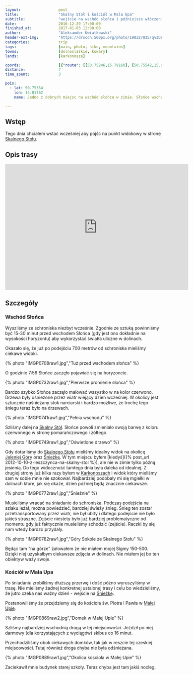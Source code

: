 ```yaml
---
layout:                 post
title:                  "Skalny Stół i kościół w Mala Upa"
subtitle:               "wejście na wschód słońca i późniejsze włóczenie się po okolicy"
date:                   2016-12-29 17:00:00
finished_at:            2017-01-03 12:00:00
author:                 "Aleksander Kwiatkowski"
header-ext-img:         "https://drscdn.500px.org/photo/190327035/q%3D80_m%3D2000/f96b1840189f36a1e0162fbf51ee0bb0"
categories:             trip
tags:                   [main, photo, hike, mountains]
towns:                  [dolnoslaskie, kowary]
lands:                  [karkonosze]

coords:                 [{"route": [[50.75246,15.79160], [50.75542,15.81584], [50.74695,15.82383], [50.74535,15.82185], [50.74369,15.82468], [50.73163,15.81649], [50.72707,15.81756], [50.72386,15.81391]], "type": "hike"}]
distance:               7
time_spent:             3

pois:
  - lat: 50.75354
    lon: 15.81762
    name: Jedno z dobrych miejsc na wschód słońca w zimie. Słońce wschod z kierunku na Lubawkę.

---
```


[wiki-skalny-stol]: https://pl.wikipedia.org/wiki/Skalny_St%C3%B3%C5%82
[wiki-jelenia-gora]: https://pl.wikipedia.org/wiki/Jelenia_G%C3%B3ra
[wiki-sniezka]: https://pl.wikipedia.org/wiki/%C5%9Anie%C5%BCka
[wiki-karkonosze]: https://pl.wikipedia.org/wiki/Karkonosze
[wiki-schronisko-okraj]: https://pl.wikipedia.org/wiki/Schronisko_PTTK_%E2%80%9ENa_Prze%C5%82%C4%99czy_Okraj%E2%80%9D
[wiki-mala-upa]: https://pl.wikipedia.org/wiki/Mal%C3%A1_%C3%9Apa
[wiki-karpacz]: https://pl.wikipedia.org/wiki/Karpacz

Wstęp
-----

Tego dnia chciałem wstać wcześniej aby pójść na punkt widokowy w stronę
[Skalnego Stołu][wiki-skalny-stol].

Opis trasy
----------

<iframe height='405' width='590' frameborder='0' allowtransparency='true' scrolling='no' src='https://www.strava.com/activities/818477613/embed/f844c26de74daa4efe301d404383efa739dced23'></iframe>

Szczegóły
---------

### Wschód Słońca

Wyszliśmy ze schroniska niezbyt wcześnie. Zgodnie ze sztuką powinniśmy być
15-30 minut przed wschodem Słońca (gdy jest ono dokładnie na
wysokości horyzontu) aby wykorzystać światła uliczne w dolinach.

Okazało się, że już po podejściu 700 metrów od schroniska mieliśmy
ciekawe widoki.

{% photo "IMGP0708raw1.jpg","Tuż przed wschodem słońca" %}

O godzinie 7:56 Słońce zaczęło pojawiać się na horyzoncie.

{% photo "IMGP0732raw1.jpg","Pierwsze promienie słońca" %}

Bardzo szybko Słońce zaczęło malować wszystko w na kolor czerwono. Drzewa były ośnieżone
przez wiatr wiejący dzień wcześniej. W okolicy jest sztucznie naśnieżany stok narciarski
i bardzo możliwe, że trochę tego śniegu teraz było na drzewach.

{% photo "IMGP0741raw1.jpg","Pełnia wschodu" %}

Szliśmy dalej na [Skalny Stół][wiki-skalny-stol]. Słońce powoli zmieniało
swoją barwę z koloru czerwonego w stronę pomarańczowego i żółtego.

{% photo "IMGP0749raw1.jpg","Oświetlone drzewo" %}



Gdy dotarliśmy do [Skalnego Stołu][wiki-skalny-stol] mieliśmy
idealny widok na okolicę [Jeleniej Góry][wiki-jelenia-gora] oraz
[Śnieżkę][wiki-sniezka]. W tym miejscu byłem
[kiedyś]({% post_url 2012-10-10-z-leszczynca-na-skalny-stol %}), ale nie w
zimie tylko późną jesienią. Do tego widoczność tamtego dnia była
daleka od idealnej. Z drugiej strony już kilka razy byłem
w [Karkonoszach][wiki-karkonosze] i widok który mieliśmy
sam w sobie mnie nie szokował.
Najbardziej podobały mi się mgiełki w dolinach które, jak się okaże, dzień
później będą znacznie ciekawsze.

{% photo "IMGP0772raw1.jpg","Śnieżnie" %}


Musieliśmy wracać na śniadanie do [schroniska][wiki-schronisko-okraj].
Podczas podejścia na szlaku leżał, można powiedzieć, bardziej świeży śnieg.
Śnieg ten
został przetransportowany przez wiatr, nie był ubity
i dlatego podejście nie było jakieś
straszne. Zejście niestety było już bardziej problematyczne od momentu
gdy już faktycznie musieliśmy schodzić (zejście).
Raczki by się nam wtedy bardzo przydały.

{% photo "IMGP0782raw1.jpg","Góry Sokole ze Skalnego Stołu" %}


Będąc tam "na górze" żałowałem że nie miałem mojej Sigmy 150-500. Dzięki
niej uzyskałbym ciekawsze zdjęcia w dolinach. Nie miałem jej bo ten obiektyw
waży swoje.

### Kościół w Mala Upa

Po śniadaniu zrobiliśmy dłuższą przerwę i dość późno wyruszyliśmy w trasę.
Nie mieliśmy żadnej konkretnej ustalonej trasy i celu bo wiedzieliśmy, że
jutro czeka nas ważny dzień - wejście na [Śnieżkę][wiki-sniezka].

Postanowiliśmy że przejdziemy się do kościoła św. Piotra i Pawła w
[Małej Upie][wiki-mala-upa].

{% photo "IMGP0869raw2.jpg","Domek w Małej Upie" %}

Szliśmy najbardziej wschodnią drogą w tej miejscowości. Jeździł po niej
darmowy (dla korzystających z wyciągów) skibus co 16 minut.

Przechodziliśmy obok ciekawych domków, tak jak w reszcie tej czeskiej
miejscowości. Tutaj również droga chyba nie była odśnieżana.

{% photo "IMGP0889raw1.jpg","Okolica koscioła w Małej Upie" %}

Zaciekawił mnie budynek starej szkoły. Teraz chyba jest tam jakiś nocleg.
